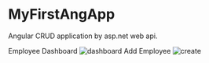 # MyFirstAngApp

Angular CRUD application by asp.net web api.


Employee Dashboard
![dashboard](https://user-images.githubusercontent.com/43781722/129493436-1fe8cc4c-3b26-428d-823d-82dce06920bc.PNG)
Add Employee
![create](https://user-images.githubusercontent.com/43781722/129493507-99475ef1-f11e-41b7-af90-9451669c0681.PNG)





